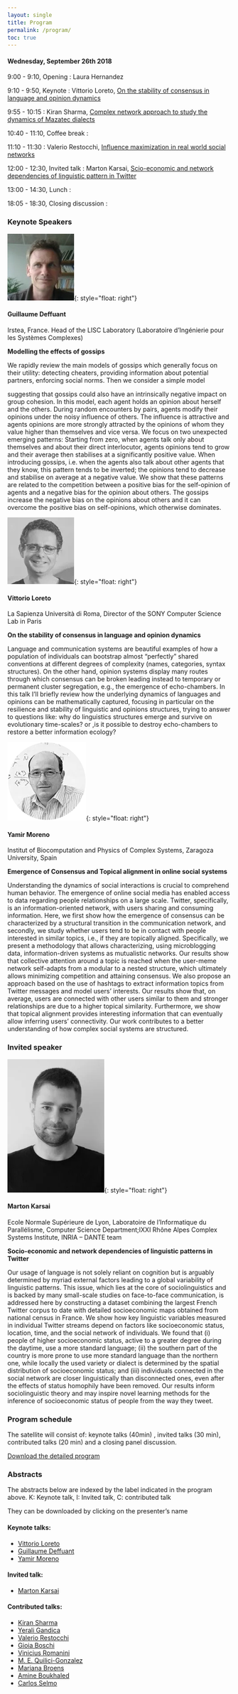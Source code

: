 ```yaml
---
layout: single
title: Program
permalink: /program/
toc: true
---
```


#### Wednesday, September 26th 2018

9:00 -  9:10, Opening
: Laura Hernandez

9:10 -  9:50, Keynote
: Vittorio Loreto, [On the stability of consensus in language and opinion dynamics](/pdf/Vittorio_Loreto_abstract_K1.pdf)

9:55 - 10:15
: Kiran Sharma, [Complex network approach to study the dynamics of Mazatec dialects](/pdf/Kiran_Sharma_abstract_C1.pdf)

10:40 - 11:10, Coffee break
: &nbsp;

11:10 - 11:30
: Valerio Restocchi, [Influence maximization in real world social networks](/pdf/Valerio_Restocchi_abstract_C3.pdf)

12:00 - 12:30, Invited talk
: Marton Karsai, [Scio-economic and network dependencies of linguistic pattern in Twitter](/pdf/Marton_Karsai_abstract_I1.pdf)

13:00 - 14:30, Lunch
: &nbsp;

18:05 - 18:30, Closing discussion
: &nbsp;

### Keynote Speakers

![Guillaume Deffuant](/img/gd.webp){: style="float: right"}


#### Guillaume Deffuant
Irstea, France. Head of the LISC Laboratory (Laboratoire d’Ingénierie pour les Systèmes Complexes)

**Modelling the effects of gossips**

We rapidly review the main models of gossips which generally focus on their utility: detecting cheaters, providing information about potential partners, enforcing social norms. Then we consider a simple model

suggesting that gossips could also have an intrinsically negative impact on group cohesion. In this model, each agent holds an opinion about herself and the others. During random encounters by pairs, agents modify their opinions under the noisy influence of others. The influence is attractive and agents opinions are more strongly attracted by the opinions of whom they value higher than themselves and vice versa. We focus on two unexpected emerging patterns: Starting from zero, when agents talk only about themselves and about their direct interlocutor, agents opinions tend to grow and their average then stabilises at a significantly positive value. When introducing gossips, i.e. when the agents also talk about other agents that they know, this pattern tends to be inverted; the opinions tend to decrease and stabilise on average at a negative value. We show that these patterns are related to the competition between a positive bias for the self-opinion of agents and a negative bias for the opinion about others. The gossips increase the negative bias on the opinions about others and it can overcome the positive bias on self-opinions, which otherwise dominates.

![Vittorio Loreto](/img/vl.webp){: style="float: right"}
#### Vittorio Loreto
La Sapienza Università di Roma, Director of the SONY Computer Science Lab in Paris

**On the stability of consensus in language and opinion dynamics**

Language and communication systems are beautiful examples of how a population of individuals can bootstrap almost “perfectly” shared conventions at different degrees of complexity (names, categories, syntax structures). On the other hand, opinion systems display many routes through which consensus can be broken leading instead to temporary or permanent cluster segregation, e.g., the emergence of echo-chambers. In this talk I’ll briefly review how the underlying dynamics of languages and opinions can be mathematically captured, focusing in particular on the resilience and stability of linguistic and opinions structures, trying to answer to questions like: why do linguistics structures emerge and survive on evolutionary time-scales? or ,is it possible to destroy echo-chambers to restore a better information ecology?

![Yamir Moreno](/img/ym.webp){: style="float: right"}

#### Yamir Moreno
Institut of Biocomputation and Physics of Complex Systems, Zaragoza University, Spain

**Emergence of Consensus and Topical alignment in online social systems**

Understanding the dynamics of social interactions is crucial to comprehend human behavior. The emergence of online social media has enabled access to data regarding people relationships on a large scale. Twitter, specifically, is an information-oriented network, with users sharing and consuming information. Here, we first show how the emergence of consensus can be characterized by a structural transition in the communication network, and secondly, we study whether users tend to be in contact with people interested in similar topics, i.e., if they are topically aligned. Specifically, we present a methodology that allows characterizing, using microblogging data, information-driven systems as mutualistic networks. Our results show that collective attention around a topic is reached when the user-meme network self-adapts from a modular to a nested structure, which ultimately allows minimizing competition and attaining consensus. We also propose an approach based on the use of hashtags to extract information topics from Twitter messages and model users’ interests. Our results show that, on average, users are connected with other users similar to them and stronger relationships are due to a higher topical similarity. Furthermore, we show that topical alignment provides interesting information that can eventually allow inferring users’ connectivity. Our work contributes to a better understanding of how complex social systems are structured.

### Invited speaker

![Marton Karsai](/img/mk.webp){: style="float: right"}
#### Marton Karsai
Ecole Normale Supérieure de Lyon, Laboratoire de l’Informatique du Parallélisme, Computer Science Department;IXXI Rhône Alpes Complex Systems Institute, INRIA – DANTE team

**Socio-economic and network dependencies of linguistic patterns in Twitter**

Our usage of language is not solely reliant on cognition but is arguably determined by myriad external factors leading to a global variability of linguistic patterns. This issue, which lies at the core of sociolinguistics and is backed by many small-scale studies on face-to-face communication, is addressed here by constructing a dataset combining the largest French Twitter corpus to date with detailed socioeconomic maps obtained from national census in France. We show how key linguistic variables measured in individual Twitter streams depend on factors like socioeconomic status, location, time, and the social network of individuals. We found that (i) people of higher socioeconomic status, active to a greater degree during the daytime, use a more standard language; (ii) the southern part of the country is more prone to use more standard language than the northern one, while locally the used variety or dialect is determined by the spatial distribution of socioeconomic status; and (iii) individuals connected in the social network are closer linguistically than disconnected ones, even after the effects of status homophily have been removed. Our results  inform sociolinguistic theory and may inspire novel learning methods for the inference of socioeconomic status of people from the way they tweet.


### Program schedule

The satellite will consist of: keynote talks (40min) , invited talks (30 min), contributed talks (20 min) and a closing panel discussion.

[Download the detailed program](/pdf/opladyn_program.pdf)

### Abstracts

The abstracts below are indexed by the label indicated in the program above.  K: Keynote talk, I: Invited talk, C: contributed talk

They can be downloaded by  clicking on the presenter’s name

#### Keynote talks:

* [Vittorio Loreto](/pdf/Vittorio_Loreto_abstract_K1.pdf)
* [Guillaume Deffuant](/pdf/Guillaume_Deffuant_abstract_K2.pdf)
* [Yamir Moreno](/pdf/Yamir_Moreno_abstract_K3.pdf)

#### Invited talk:

* [Marton Karsai](/pdf/Marton_Karsai_abstract_I1.pdf)

#### Contributed talks:

* [Kiran Sharma](/pdf/Kiran_Sharma_abstract_C1.pdf)
* [Yerali Gandica](/pdf/Yerali_Gandica_abstract_C2.pdf)
* [Valerio Restocchi](/pdf/Valerio_Restocchi_abstract_C3.pdf)
* [Gioia Boschi](/pdf/Gioia_Boschi_abstract_C4.pdf)
* [Vinicius Romanini](/pdf/Vinicius_Romanini_abstract_C5.pdf)
* [M. E. Quilici-Gonzalez](/pdf/M_E_Quilici-Gonzalez_Abstract_C6.pdf)
* [Mariana Broens](/pdf/Mariana_Broens_abstract_C7.pdf)
* [Amine Boukhaled](/pdf/Amine_Boukhaled_abstract_C8.pdf)
* [Carlos Selmo](/pdf/Carlos_Selmo_abstract_C9.pdf)